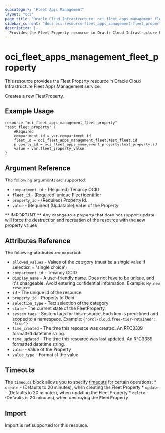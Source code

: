 ```yaml
---
subcategory: "Fleet Apps Management"
layout: "oci"
page_title: "Oracle Cloud Infrastructure: oci_fleet_apps_management_fleet_property"
sidebar_current: "docs-oci-resource-fleet_apps_management-fleet_property"
description: |-
  Provides the Fleet Property resource in Oracle Cloud Infrastructure Fleet Apps Management service
---
```


# oci_fleet_apps_management_fleet_property
This resource provides the Fleet Property resource in Oracle Cloud Infrastructure Fleet Apps Management service.

Creates a new FleetProperty.


## Example Usage

```hcl
resource "oci_fleet_apps_management_fleet_property" "test_fleet_property" {
	#Required
	compartment_id = var.compartment_id
	fleet_id = oci_fleet_apps_management_fleet.test_fleet.id
	property_id = oci_fleet_apps_management_property.test_property.id
	value = var.fleet_property_value
}
```

## Argument Reference

The following arguments are supported:

* `compartment_id` - (Required) Tenancy OCID
* `fleet_id` - (Required) unique Fleet identifier
* `property_id` - (Required) Property Id.
* `value` - (Required) (Updatable) Value of the Property


** IMPORTANT **
Any change to a property that does not support update will force the destruction and recreation of the resource with the new property values

## Attributes Reference

The following attributes are exported:

* `allowed_values` - Values of the category (must be a single value if selection = 'single choice')
* `compartment_id` - Tenancy OCID
* `display_name` - A user-friendly name. Does not have to be unique, and it's changeable. Avoid entering confidential information.  Example: `My new resource` 
* `id` - The unique id of the resource.
* `property_id` - Property Id Ocid.
* `selection_type` - Text selection of the category
* `state` - The current state of the FleetProperty.
* `system_tags` - System tags for this resource. Each key is predefined and scoped to a namespace. Example: `{"orcl-cloud.free-tier-retained": "true"}` 
* `time_created` - The time this resource was created. An RFC3339 formatted datetime string.
* `time_updated` - The time this resource was last updated. An RFC3339 formatted datetime string.
* `value` - Value of the Property
* `value_type` - Format of the value

## Timeouts

The `timeouts` block allows you to specify [timeouts](https://registry.terraform.io/providers/oracle/oci/latest/docs/guides/changing_timeouts) for certain operations:
	* `create` - (Defaults to 20 minutes), when creating the Fleet Property
	* `update` - (Defaults to 20 minutes), when updating the Fleet Property
	* `delete` - (Defaults to 20 minutes), when destroying the Fleet Property


## Import

Import is not supported for this resource.

